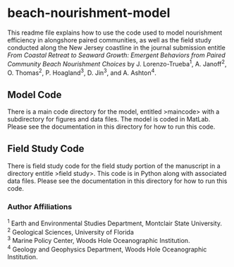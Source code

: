 # beach-nourishment-model
This readme file explains how to use the code used to model nourishment efficiency in alongshore paired communities, as well as the field study conducted along the New Jersey coastline in the journal submission entitle *From Coastal Retreat to Seaward Growth: Emergent Behaviors from Paired Community Beach Nourishment Choices* by J. Lorenzo-Trueba<sup>1</sup>, A. Janoff<sup>2</sup>, O. Thomas<sup>2</sup>, P. Hoagland<sup>3</sup>, D. Jin<sup>3</sup>, and A. Ashton<sup>4</sup>.

## Model Code
There is a main code directory for the model, entitled >maincode> with a subdirectory for figures and data files. The model is coded in MatLab. Please see the documentation in this directory for how to run this code.

## Field Study Code
There is field study code for the field study portion of the manuscript in a directory entitle >field study>. This code is in Python along with associated data files. Please see the documentation in this directory for how to run this code.

### Author Affiliations
<sup>1</sup> Earth and Environmental Studies Department, Montclair State University.\
<sup>2</sup> Geological Sciences, University of Florida\
<sup>3</sup> Marine Policy Center, Woods Hole Oceanographic Institution.\
<sup>4</sup> Geology and Geophysics Department, Woods Hole Oceanographic Institution.

